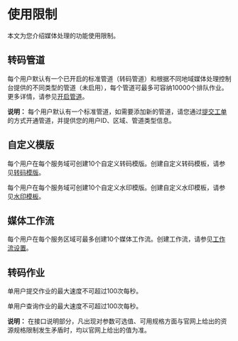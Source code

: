 # 使用限制

本文为您介绍媒体处理的功能使用限制。

## 转码管道

每个用户默认有一个已开启的标准管道（转码管道）和根据不同地域媒体处理控制台提供的不同类型的管道（未启用），每个管道可最多可容纳10000个排队作业。更多详情，请参见[开启管道](/cn.zh-CN/控制台指南/全局设置/管道/开启管道.md)。

**说明：** 每个用户默认有一个标准管道，如需要添加新的管道，请您通过[提交工单](https://selfservice.console.aliyun.com/ticket/category/mts/today)的方式开通管道，并提供您的用户ID、区域、管道类型信息。

## 自定义模版

每个用户在每个服务域可创建10个自定义转码模版。创建自定义转码模板，请参见[转码模版](/cn.zh-CN/控制台指南/全局设置/转码模版.md)。

每个用户在每个服务域可创建10个自定义水印模版。创建自定义水印模板，请参见[水印模板](/cn.zh-CN/控制台指南/全局设置/水印模板.md)。

## 媒体工作流

每个用户在每个服务区域可最多创建10个媒体工作流。创建工作流，请参见[工作流设置](/cn.zh-CN/控制台指南/工作流管理/工作流设置.md)。

## 转码作业

单用户提交作业的最大速度不可超过100次每秒。

单用户查询作业的最大速度不可超过100次每秒。

**说明：** 在接口说明部分，凡出现对参数可选值、可用规格方面与官网上给出的资源规格限制发生矛盾时，均以官网上给出的值为准。

